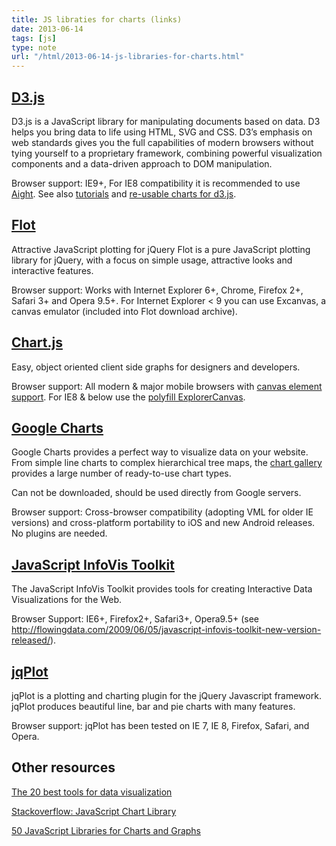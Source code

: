 ```yaml
---
title: JS libraties for charts (links)
date: 2013-06-14
tags: [js]
type: note
url: "/html/2013-06-14-js-libraries-for-charts.html"
---
```


<!-- more -->
[D3.js](http://d3js.org/)
--------------------------------------------
D3.js is a JavaScript library for manipulating documents based on data. D3
helps you bring data to life using HTML, SVG and CSS. D3’s emphasis on web
standards gives you the full capabilities of modern browsers without tying
yourself to a proprietary framework, combining powerful visualization
components and a data-driven approach to DOM manipulation.

Browser support: IE9+, For IE8 compatibility it is recommended to use [Aight](https://github.com/mbostock/d3/wiki#browser-support).
See also [tutorials](http://www.dashingd3js.com/table-of-contents) and [re-usable charts for d3.js](http://nvd3.org/).

[Flot](http://www.flotcharts.org/)
--------------------------------------------
Attractive JavaScript plotting for jQuery
Flot is a pure JavaScript plotting library for jQuery, with a focus on simple usage, attractive looks and interactive features.

Browser support: Works with Internet Explorer 6+, Chrome, Firefox 2+, Safari 3+ and Opera 9.5+.
For Internet Explorer < 9 you can use Excanvas, a canvas emulator (included into Flot download archive).

[Chart.js](http://www.chartjs.org/)
--------------------------------------------
Easy, object oriented client side graphs for designers and developers.

Browser support: All modern & major mobile browsers with [canvas element support](caniuse.com/canvas).
For IE8 & below use the [polyfill ExplorerCanvas](https://code.google.com/p/explorercanvas/).

[Google Charts](https://developers.google.com/chart/)
--------------------------------------------
Google Charts provides a perfect way to visualize data on your website. From
simple line charts to complex hierarchical tree maps, the [chart gallery](https://developers.google.com/chart/interactive/docs/gallery)
provides a large number of ready-to-use chart types.

Can not be downloaded, should be used directly from Google servers.

Browser support: Cross-browser compatibility (adopting VML for older IE
versions) and cross-platform portability to iOS and new Android releases. No
plugins are needed.

[JavaScript InfoVis Toolkit](http://philogb.github.io/jit/index.html)
--------------------------------------------
The JavaScript InfoVis Toolkit provides tools for creating Interactive Data Visualizations for the Web.

Browser Support: IE6+, Firefox2+, Safari3+, Opera9.5+ (see http://flowingdata.com/2009/06/05/javascript-infovis-toolkit-new-version-released/).

[jqPlot](http://www.jqplot.com/)
--------------------------------------------
jqPlot is a plotting and charting plugin for the jQuery Javascript framework. jqPlot produces beautiful line, bar and pie charts with many features.

Browser support: jqPlot has been tested on IE 7, IE 8, Firefox, Safari, and Opera.

Other resources
--------------------------------------------
[The 20 best tools for data visualization](http://www.creativebloq.com/design-tools/data-visualisation-712402)

[Stackoverflow: JavaScript Chart Library](http://stackoverflow.com/questions/119969/javascript-chart-library)

[50 JavaScript Libraries for Charts and Graphs](http://techslides.com/50-javascript-charting-and-graphics-libraries/)
